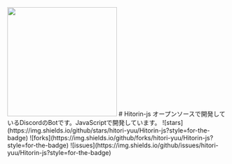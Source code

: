 <img src="https://user-images.githubusercontent.com/89414334/145695368-bef31b6e-256d-4812-8156-382402e60fc7.png" width="250px">
# Hitorin-js
オープンソースで開発しているDiscordのBotです。JavaScriptで開発しています。  
![stars](https://img.shields.io/github/stars/hitori-yuu/Hitorin-js?style=for-the-badge) ![forks](https://img.shields.io/github/forks/hitori-yuu/Hitorin-js?style=for-the-badge) ![issues](https://img.shields.io/github/issues/hitori-yuu/Hitorin-js?style=for-the-badge)


<!-- 
# 開発をする際などの注意事項
もし編集を加える際等は以下の文章を読むことを推奨します。
## プレフィックス（接頭辞）
コミットする際にプレフィックス（接頭辞）をつけていただくようお願いします。
プレフィックスは以下の通りです。英語の動詞となっています。
[プレフィクス] 意味
[ADD] ファイル・コードの追加 ([ADD] Aファイル)
[DEL] ファイル・コードの削除・除去 ([DEL] Bファイル)
[MOVE] ファイル・コードの移動 ([MOVE] CファイルをDフォルダに移動)
[TEST] テスト関連 ([TEST] Eファイル)
[EDIT] バグ修正・コードの編集 ([EDIT] Fファイル20行目～25行目)
[CHORE] ビルド、補助ツール、ライブラリ関連 ([CHORE] Gを追加)
[RENAME] ファイル改名 ([RENAME] 「Hファイル」を「Iファイル」)
### お願い
コミットする際のコメントには上記のプレフィックスと本文の入力などをよろしくお願いいたします。また、何故そのような変更等を加えたかの理由の入力もできればお願いしております。
 -->